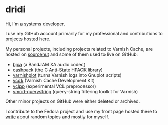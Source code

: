 # dridi

Hi, I'm a systems developer.

I use my GitHub account primarily for my professional and contributions
to projects hosted here.

My personal projects, including projects related to Varnish Cache, are
hosted on [sourcehut](https://sr.ht/~dridi/) and some of them used to
live on GitHub:

- [bjxa](https://sr.ht/~dridi/bjxa/) (a BandJAM XA audio codec)
- [cashpack](https://sr.ht/~dridi/cashpack/) (the C Anti-State HPACK library)
- [varnishplot](https://git.sr.ht/~dridi/varnishplot) (turns Varnish logs
  into Gnuplot scripts)
- [vcdk](https://git.sr.ht/~dridi/vcdk) (Varnish Cache Development Kit)
- [vclpp](https://git.sr.ht/~dridi/vclpp) (experimental VCL preprocessor)
- [vmod-querystring](https://git.sr.ht/~dridi/vmod-querystring)
  (query-string filtering toolkit for Varnish)

Other minor projects on GitHub were either deleted or archived.

I contribute to the Fedora project and use my front page hosted there to
[write](https://dridi.fedorapeople.org/) about random topics and mostly
for myself.
